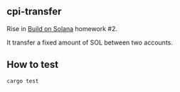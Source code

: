 ## cpi-transfer

Rise in [Build on Solana](https://www.risein.com/courses/build-on-solana) homework #2.

It transfer a fixed amount of SOL between two accounts.

## How to test

```
cargo test
```
